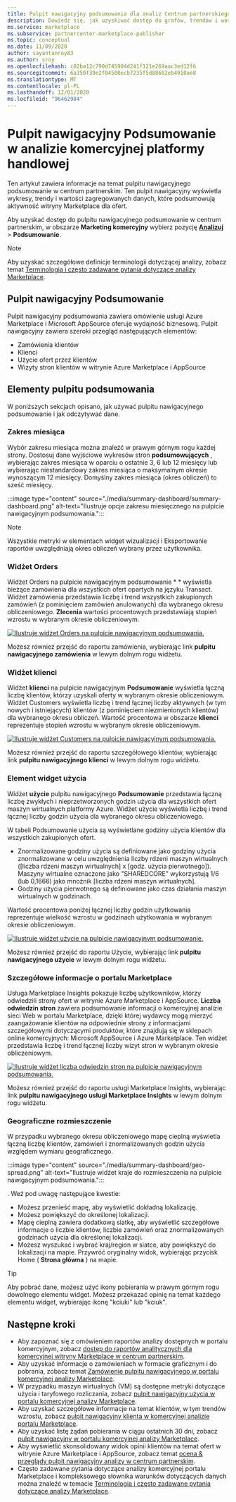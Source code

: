 ```yaml
---
title: Pulpit nawigacyjny podsumowania dla analiz Centrum partnerskiego w komercyjnej witrynie Marketplace
description: Dowiedz się, jak uzyskiwać dostęp do grafów, trendów i wartości zagregowanych danych, które podsumowują aktywność witryny Marketplace z poziomu pulpitu nawigacyjnego podsumowanie w centrum partnerskim.
ms.service: marketplace
ms.subservice: partnercenter-marketplace-publisher
ms.topic: conceptual
ms.date: 11/09/2020
author: sayantanroy83
ms.author: sroy
ms.openlocfilehash: c02ba12c790d745904d241f121e269aac3ed12f6
ms.sourcegitcommit: 6a350f39e2f04500ecb7235f5d88682eb4910ae8
ms.translationtype: MT
ms.contentlocale: pl-PL
ms.lasthandoff: 12/01/2020
ms.locfileid: "96462984"
---
```

# <a name="summary-dashboard-in-commercial-marketplace-analytics"></a>Pulpit nawigacyjny Podsumowanie w analizie komercyjnej platformy handlowej

Ten artykuł zawiera informacje na temat pulpitu nawigacyjnego podsumowanie w centrum partnerskim. Ten pulpit nawigacyjny wyświetla wykresy, trendy i wartości zagregowanych danych, które podsumowują aktywność witryny Marketplace dla ofert.

Aby uzyskać dostęp do pulpitu nawigacyjnego podsumowanie w centrum partnerskim, w obszarze **Marketing komercyjny** wybierz pozycję **[Analizuj](https://partner.microsoft.com/dashboard/commercial-marketplace/analytics/summary)**  >  **Podsumowanie**.

>[!NOTE]
> Aby uzyskać szczegółowe definicje terminologii dotyczącej analizy, zobacz temat [Terminologia i często zadawane pytania dotyczące analizy Marketplace](./analytics-faq.md).

## <a name="summary-dashboard"></a>Pulpit nawigacyjny Podsumowanie

Pulpit nawigacyjny podsumowania zawiera omówienie usługi Azure Marketplace i Microsoft AppSource oferuje wydajność biznesową. Pulpit nawigacyjny zawiera szeroki przegląd następujących elementów:

- Zamówienia klientów
- Klienci
- Użycie ofert przez klientów
- Wizyty stron klientów w witrynie Azure Marketplace i AppSource

## <a name="elements-of-the-summary-dashboard"></a>Elementy pulpitu podsumowania

W poniższych sekcjach opisano, jak używać pulpitu nawigacyjnego podsumowanie i jak odczytywać dane.

### <a name="month-range"></a>Zakres miesiąca

Wybór zakresu miesiąca można znaleźć w prawym górnym rogu każdej strony. Dostosuj dane wyjściowe wykresów stron **podsumowujących** , wybierając zakres miesiąca w oparciu o ostatnie 3, 6 lub 12 miesięcy lub wybierając niestandardowy zakres miesiąca o maksymalnym okresie wynoszącym 12 miesięcy. Domyślny zakres miesiąca (okres obliczeń) to sześć miesięcy.

:::image type="content" source="./media/summary-dashboard/summary-dashboard.png" alt-text="Ilustruje opcje zakresu miesięcznego na pulpicie nawigacyjnym podsumowania.":::

> [!NOTE]
> Wszystkie metryki w elementach widget wizualizacji i Eksportowanie raportów uwzględniają okres obliczeń wybrany przez użytkownika.

### <a name="orders-widget"></a>Widżet Orders

Widżet Orders na pulpicie nawigacyjnym podsumowanie * * wyświetla bieżące zamówienia dla wszystkich ofert opartych na języku Transact. Widżet zamówienia przedstawia liczbę i trend wszystkich zakupionych zamówień (z pominięciem zamówień anulowanych) dla wybranego okresu obliczeniowego. **Zlecenia** wartości procentowych przedstawiają stopień wzrostu w wybranym okresie obliczeniowym.

[![Ilustruje widżet Orders na pulpicie nawigacyjnym podsumowania.](./media/summary-dashboard/orders-widget.png)](./media/summary-dashboard/orders-widget.png#lightbox)


Możesz również przejść do raportu zamówienia, wybierając link **pulpitu nawigacyjnego zamówienia** w lewym dolnym rogu widżetu.

### <a name="customers-widget"></a>Widżet klienci

Widżet **klienci** na pulpicie nawigacyjnym **Podsumowanie** wyświetla łączną liczbę klientów, którzy uzyskali oferty w wybranym okresie obliczeniowym. Widżet Customers wyświetla liczbę i trend łącznej liczby aktywnych (w tym nowych i istniejących) klientów (z pominięciem niezmienionych klientów) dla wybranego okresu obliczeń. Wartość procentowa w obszarze **klienci** reprezentuje stopień wzrostu w wybranym okresie obliczeniowym.

[![Ilustruje widżet Customers na pulpicie nawigacyjnym podsumowania.](./media/summary-dashboard/customers-widget.png)](./media/summary-dashboard/customers-widget.png#lightbox)

Możesz również przejść do raportu szczegółowego klientów, wybierając link **pulpitu nawigacyjnego klienci** w lewym dolnym rogu widżetu.

### <a name="usage-widget"></a>Element widget użycia

Widżet **użycie** pulpitu nawigacyjnego **Podsumowanie** przedstawia łączną liczbę zwykłych i nieprzetworzonych godzin użycia dla wszystkich ofert maszyn wirtualnych platformy Azure. Widżet użycie wyświetla liczbę i trend łącznej liczby godzin użycia dla wybranego okresu obliczeniowego.

W tabeli Podsumowanie użycia są wyświetlane godziny użycia klientów dla wszystkich zakupionych ofert.

- Znormalizowane godziny użycia są definiowane jako godziny użycia znormalizowane w celu uwzględnienia liczby rdzeni maszyn wirtualnych ([liczba rdzeni maszyn wirtualnych] x [godz. użycia pierwotnego]). Maszyny wirtualne oznaczone jako "SHAREDCORE" wykorzystują 1/6 (lub 0,1666) jako mnożnik [liczba rdzeni maszyn wirtualnych].
- Godziny użycia pierwotnego są definiowane jako czas działania maszyn wirtualnych w godzinach.

Wartość procentowa poniżej łącznej liczby godzin użytkowania reprezentuje wielkość wzrostu w godzinach użytkowania w wybranym okresie obliczeniowym.

[![Ilustruje widżet użycie na pulpicie nawigacyjnym podsumowanie.](./media/summary-dashboard/usage-widget.png)](./media/summary-dashboard/usage-widget.png#lightbox)

Możesz również przejść do raportu Użycie, wybierając link **pulpitu nawigacyjnego użycie** w lewym dolnym rogu widżetu.

### <a name="marketplace-insights"></a>Szczegółowe informacje o portalu Marketplace

Usługa Marketplace Insights pokazuje liczbę użytkowników, którzy odwiedzili strony ofert w witrynie Azure Marketplace i AppSource. **Liczba odwiedzin stron** zawiera podsumowanie informacji o komercyjnej analizie sieci Web w portalu Marketplace, dzięki której wydawcy mogą mierzyć zaangażowanie klientów na odpowiednie strony z informacjami szczegółowymi dotyczącymi produktów, które znajdują się w sklepach online komercyjnych: Microsoft AppSource i Azure Marketplace. Ten widżet przedstawia liczbę i trend łącznej liczby wizyt stron w wybranym okresie obliczeniowym.

[![Ilustruje widżet liczba odwiedzin stron na pulpicie nawigacyjnym podsumowania.](./media/summary-dashboard/page-visit-count.png)](./media/summary-dashboard/page-visit-count.png#lightbox)

Możesz również przejść do raportu usługi Marketplace Insights, wybierając link **pulpitu nawigacyjnego usługi Marketplace Insights** w lewym dolnym rogu widżetu.

### <a name="geographical-spread"></a>Geograficzne rozmieszczenie

W przypadku wybranego okresu obliczeniowego mapę cieplną wyświetla łączną liczbę klientów, zamówień i znormalizowanych godzin użycia względem wymiaru geograficznego.

:::image type="content" source="./media/summary-dashboard/geo-spread.png" alt-text="Ilustruje widżet kraje do rozmieszczenia na pulpicie nawigacyjnym podsumowania.":::

. Weź pod uwagę następujące kwestie:

- Możesz przenieść mapę, aby wyświetlić dokładną lokalizację.
- Możesz powiększyć do określonej lokalizacji.
- Mapę cieplną zawiera dodatkową siatkę, aby wyświetlić szczegółowe informacje o liczbie klientów, liczbie zamówień oraz znormalizowanych godzinach użycia dla określonej lokalizacji.
- Możesz wyszukać i wybrać kraj/region w siatce, aby powiększyć do lokalizacji na mapie. Przywróć oryginalny widok, wybierając przycisk Home ( **Strona główna** ) na mapie.

> [!TIP]
> Aby pobrać dane, możesz użyć ikony pobierania w prawym górnym rogu dowolnego elementu widget. Możesz przekazać opinię na temat każdego elementu widget, wybierając ikonę "kciuki" lub "kciuk".

## <a name="next-steps"></a>Następne kroki

- Aby zapoznać się z omówieniem raportów analizy dostępnych w portalu komercyjnym, zobacz [dostęp do raportów analitycznych dla komercyjnej witryny Marketplace w centrum partnerskim](./partner-center-portal/analytics.md).
- Aby uzyskać informacje o zamówieniach w formacie graficznym i do pobrania, zobacz temat [Zamówienie pulpitu nawigacyjnego w portalu komercyjnej analizy Marketplace](orders-dashboard.md).
- W przypadku maszyn wirtualnych (VM) są dostępne metryki dotyczące użycia i taryfowego rozliczania, zobacz [pulpit nawigacyjny użycia w portalu komercyjnej analizy Marketplace](usage-dashboard.md).
- Aby uzyskać szczegółowe informacje na temat klientów, w tym trendów wzrostu, zobacz [pulpit nawigacyjny klienta w komercyjnej analizie portalu Marketplace](customer-dashboard.md).
- Aby uzyskać listę żądań pobierania w ciągu ostatnich 30 dni, zobacz [pulpit nawigacyjny w portalu komercyjnej analizy Marketplace](./partner-center-portal/downloads-dashboard.md).
- Aby wyświetlić skonsolidowany widok opinii klientów na temat ofert w witrynie Azure Marketplace i AppSource, zobacz temat [ocena & przeglądy pulpit nawigacyjny analizy w centrum partnerskim](./partner-center-portal/ratings-reviews.md).
- Często zadawane pytania dotyczące analizy komercyjnej portalu Marketplace i kompleksowego słownika warunków dotyczących danych można znaleźć w temacie [Terminologia i często zadawane pytania dotyczące analizy Marketplace](./analytics-faq.md).